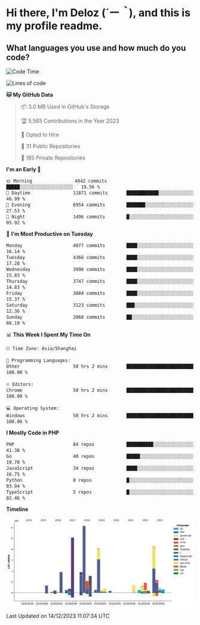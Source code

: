 # **Hi there, I'm Deloz (*´ー｀*), and this is my profile readme.**

## **What languages you use and how much do you code?**

<!--START_SECTION:waka-->
![Code Time](http://img.shields.io/badge/Code%20Time-2%2C994%20hrs%2054%20mins-blue)

![Lines of code](https://img.shields.io/badge/From%20Hello%20World%20I%27ve%20Written-33.2%20million%20lines%20of%20code-blue)

**🐱 My GitHub Data** 

> 📦 3.0 MB Used in GitHub's Storage 
 > 
> 🏆 5,565 Contributions in the Year 2023
 > 
> 💼 Opted to Hire
 > 
> 📜 31 Public Repositories 
 > 
> 🔑 185 Private Repositories 
 > 
**I'm an Early 🐤** 

```text
🌞 Morning                4942 commits        █████░░░░░░░░░░░░░░░░░░░░   19.56 % 
🌆 Daytime                11871 commits       ████████████░░░░░░░░░░░░░   46.99 % 
🌃 Evening                6954 commits        ███████░░░░░░░░░░░░░░░░░░   27.53 % 
🌙 Night                  1496 commits        █░░░░░░░░░░░░░░░░░░░░░░░░   05.92 % 
```
📅 **I'm Most Productive on Tuesday** 

```text
Monday                   4077 commits        ████░░░░░░░░░░░░░░░░░░░░░   16.14 % 
Tuesday                  4366 commits        ████░░░░░░░░░░░░░░░░░░░░░   17.28 % 
Wednesday                3998 commits        ████░░░░░░░░░░░░░░░░░░░░░   15.83 % 
Thursday                 3747 commits        ████░░░░░░░░░░░░░░░░░░░░░   14.83 % 
Friday                   3884 commits        ████░░░░░░░░░░░░░░░░░░░░░   15.37 % 
Saturday                 3123 commits        ███░░░░░░░░░░░░░░░░░░░░░░   12.36 % 
Sunday                   2068 commits        ██░░░░░░░░░░░░░░░░░░░░░░░   08.19 % 
```


📊 **This Week I Spent My Time On** 

```text
🕑︎ Time Zone: Asia/Shanghai

💬 Programming Languages: 
Other                    50 hrs 2 mins       █████████████████████████   100.00 % 

🔥 Editors: 
Chrome                   50 hrs 2 mins       █████████████████████████   100.00 % 

💻 Operating System: 
Windows                  50 hrs 2 mins       █████████████████████████   100.00 % 
```

**I Mostly Code in PHP** 

```text
PHP                      84 repos            ██████████░░░░░░░░░░░░░░░   41.38 % 
Go                       40 repos            █████░░░░░░░░░░░░░░░░░░░░   19.70 % 
JavaScript               34 repos            ████░░░░░░░░░░░░░░░░░░░░░   16.75 % 
Python                   8 repos             █░░░░░░░░░░░░░░░░░░░░░░░░   03.94 % 
TypeScript               5 repos             █░░░░░░░░░░░░░░░░░░░░░░░░   02.46 % 
```



**Timeline**

![Lines of Code chart](https://raw.githubusercontent.com/deloz/deloz/main/assets/bar_graph.png)


 Last Updated on 14/12/2023 11:07:34 UTC
<!--END_SECTION:waka-->
